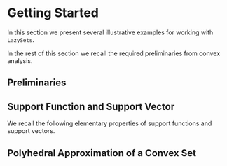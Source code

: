 # Getting Started

In this section we present several illustrative examples for working with
`LazySets`.

In the rest of this section we recall the required preliminaries from convex analysis. 

## Preliminaries


## Support Function and Support Vector

We recall the following elementary properties of support functions and support vectors.


$\newcommand{\X}{\mathcal{X}}$

## Polyhedral Approximation of a Convex Set

